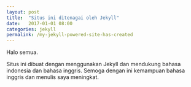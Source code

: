 ```yaml
---
layout: post
title:  "Situs ini ditenagai oleh Jekyll"
date:   2017-01-01 08:00
categories: jekyll
permalink: /my-jekyll-powered-site-has-created
---
```


Halo semua.

Situs ini dibuat dengan menggunakan Jekyll dan mendukung bahasa indonesia dan bahasa inggris.
Semoga dengan ini kemampuan bahasa inggris dan menulis saya meningkat.
